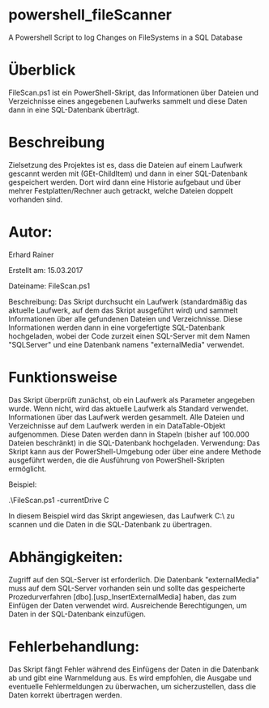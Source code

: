# powershell_fileScanner
A Powershell Script to log Changes on FileSystems in a SQL Database

# Überblick
FileScan.ps1 ist ein PowerShell-Skript, das Informationen über Dateien und Verzeichnisse eines angegebenen Laufwerks sammelt und diese Daten dann in eine SQL-Datenbank überträgt.

# Beschreibung
Zielsetzung des Projektes ist es, dass die Dateien auf einem Laufwerk gescannt werden mit (GEt-ChildItem) und dann in einer
SQL-Datenbank gespeichert werden. Dort wird dann eine Historie aufgebaut und über mehrer Festplatten/Rechner auch getrackt, 
welche Dateien doppelt vorhanden sind. 

# Autor:
Erhard Rainer

Erstellt am: 15.03.2017

Dateiname: FileScan.ps1

Beschreibung:
Das Skript durchsucht ein Laufwerk (standardmäßig das aktuelle Laufwerk, auf dem das Skript ausgeführt wird) und sammelt Informationen über alle gefundenen Dateien und Verzeichnisse. Diese Informationen werden dann in eine vorgefertigte SQL-Datenbank hochgeladen, wobei der Code zurzeit einen SQL-Server mit dem Namen "SQLServer" und eine Datenbank namens "externalMedia" verwendet.

# Funktionsweise
Das Skript überprüft zunächst, ob ein Laufwerk als Parameter angegeben wurde. Wenn nicht, wird das aktuelle Laufwerk als Standard verwendet.
Informationen über das Laufwerk werden gesammelt.
Alle Dateien und Verzeichnisse auf dem Laufwerk werden in ein DataTable-Objekt aufgenommen.
Diese Daten werden dann in Stapeln (bisher auf 100.000 Dateien beschränkt) in die SQL-Datenbank hochgeladen.
Verwendung:
Das Skript kann aus der PowerShell-Umgebung oder über eine andere Methode ausgeführt werden, die die Ausführung von PowerShell-Skripten ermöglicht.

Beispiel:

.\FileScan.ps1 -currentDrive C

In diesem Beispiel wird das Skript angewiesen, das Laufwerk C:\ zu scannen und die Daten in die SQL-Datenbank zu übertragen.

# Abhängigkeiten:
Zugriff auf den SQL-Server ist erforderlich.
Die Datenbank "externalMedia" muss auf dem SQL-Server vorhanden sein und sollte das gespeicherte Prozedurverfahren [dbo].[usp_InsertExternalMedia] haben, das zum Einfügen der Daten verwendet wird.
Ausreichende Berechtigungen, um Daten in der SQL-Datenbank einzufügen.

# Fehlerbehandlung:
Das Skript fängt Fehler während des Einfügens der Daten in die Datenbank ab und gibt eine Warnmeldung aus. Es wird empfohlen, die Ausgabe und eventuelle Fehlermeldungen zu überwachen, um sicherzustellen, dass die Daten korrekt übertragen werden.
